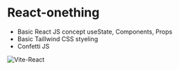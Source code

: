 # React-onething
- Basic React JS concept useState, Components, Props
- Basic Taillwind CSS styeling
- Confetti JS

![Vite-React](https://user-images.githubusercontent.com/73816062/230724866-a35d5079-fce8-474c-803e-f459f0f9da60.png)
